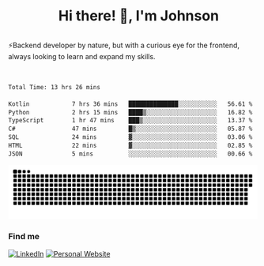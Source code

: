 <div id="user-content-toc">
  <ul align="center">
    <summary><h1 style="display: inline-block">Hi there! 👋, I'm Johnson</h1></summary>
  </ul>
</div>

⚡Backend developer by nature, but with a curious eye for the frontend, always looking to learn and expand my skills.

<br>


<!--START_SECTION:waka-->

```txt
Total Time: 13 hrs 26 mins

Kotlin            7 hrs 36 mins   ██████████████░░░░░░░░░░░   56.61 %
Python            2 hrs 15 mins   ████▒░░░░░░░░░░░░░░░░░░░░   16.82 %
TypeScript        1 hr 47 mins    ███▒░░░░░░░░░░░░░░░░░░░░░   13.37 %
C#                47 mins         █▒░░░░░░░░░░░░░░░░░░░░░░░   05.87 %
SQL               24 mins         ▓░░░░░░░░░░░░░░░░░░░░░░░░   03.06 %
HTML              22 mins         ▓░░░░░░░░░░░░░░░░░░░░░░░░   02.85 %
JSON              5 mins          ░░░░░░░░░░░░░░░░░░░░░░░░░   00.66 %
```

<!--END_SECTION:waka-->

<picture>
  <source  srcset="https://github.com/joshwambere/joshwambere/blob/output/github-contribution-grid-snake-dark.svg?palette=github-dark">
  <source  srcset="https://github.com/joshwambere/joshwambere/blob/output/github-contribution-grid-snake.svg">
  <img alt="github contribution grid snake animation" src="https://github.com/joshwambere/joshwambere/blob/output/github-contribution-grid-snake.svg">
</picture>

### Find me
<a href="https://www.linkedin.com/in/dusabe-johnson" target="_blank"><img src="https://img.shields.io/badge/LinkedIn-%230077B5.svg?&style=flat&logo=linkedin&logoColor=white" alt="LinkedIn"></a>
‎‎ [![Personal Website](https://img.shields.io/badge/visit-Johnsonis.me-blue)](https://johnsonis.me/)
